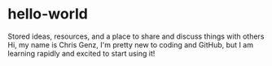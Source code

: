 # hello-world
Stored ideas, resources, and a place to share and discuss things with others
Hi, my name is Chris Genz, I'm pretty new to coding and GitHub, but I am learning rapidly and excited to start using it!
